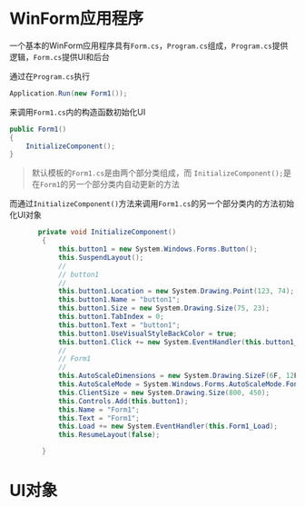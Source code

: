 # WinForm应用程序

一个基本的WinForm应用程序具有`Form.cs`，`Program.cs`组成，`Program.cs`提供逻辑，`Form.cs`提供UI和后台

通过在`Program.cs`执行

```c#
Application.Run(new Form1());
```

来调用`Form1.cs`内的构造函数初始化UI

```c#
public Form1()
{
	InitializeComponent();
}
```

> 默认模板的`Form1.cs`是由两个部分类组成，而 `InitializeComponent();`是在`Form1`的另一个部分类内自动更新的方法

而通过`InitializeComponent()`方法来调用`Form1.cs`的另一个部分类内的方法初始化UI对象

```c#
       private void InitializeComponent()
        {
            this.button1 = new System.Windows.Forms.Button();
            this.SuspendLayout();
            // 
            // button1
            // 
            this.button1.Location = new System.Drawing.Point(123, 74);
            this.button1.Name = "button1";
            this.button1.Size = new System.Drawing.Size(75, 23);
            this.button1.TabIndex = 0;
            this.button1.Text = "button1";
            this.button1.UseVisualStyleBackColor = true;
            this.button1.Click += new System.EventHandler(this.button1_Click);
            // 
            // Form1
            // 
            this.AutoScaleDimensions = new System.Drawing.SizeF(6F, 12F);
            this.AutoScaleMode = System.Windows.Forms.AutoScaleMode.Font;
            this.ClientSize = new System.Drawing.Size(800, 450);
            this.Controls.Add(this.button1);
            this.Name = "Form1";
            this.Text = "Form1";
            this.Load += new System.EventHandler(this.Form1_Load);
            this.ResumeLayout(false);

        }
```

# UI对象

